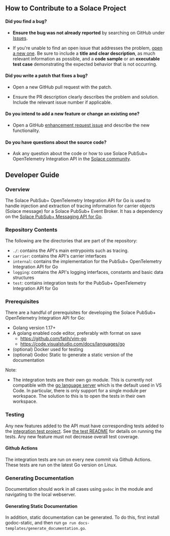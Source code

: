## How to Contribute to a Solace Project

#### **Did you find a bug?**

* **Ensure the bug was not already reported** by searching on GitHub under [Issues](https://github.com/SolaceProducts/pubsubplus-opentelemetry-go-integration/issues).

* If you're unable to find an open issue that addresses the problem, [open a new one](https://github.com/SolaceProducts/pubsubplus-opentelemetry-go-integration/issues/new). Be sure to include a **title and clear description**, as much relevant information as possible, and a **code sample** or an **executable test case** demonstrating the expected behavior that is not occurring.

#### **Did you write a patch that fixes a bug?**

* Open a new GitHub pull request with the patch.

* Ensure the PR description clearly describes the problem and solution. Include the relevant issue number if applicable.

#### **Do you intend to add a new feature or change an existing one?**

* Open a GitHub [enhancement request issue](https://github.com/SolaceProducts/pubsubplus-opentelemetry-go-integration/issues/new) and describe the new functionality.

#### **Do you have questions about the source code?**

* Ask any question about the code or how to use Solace PubSub+ OpenTelemetry Integration API in the [Solace community](https://solace.dev/community/).

## Developer Guide

### Overview

The Solace PubSub+ OpenTelemetry Integration API for Go is used to handle injection and extraction of tracing information for carrier objects (Solace message) for a Solace PubSub+ Event Broker. It has a dependency on the [Solace PubSub+ Messaging API for Go](https://docs.solace.com/API/Messaging-APIs/Go-API/go-home.htm).

### Repository Contents

The following are the directories that are part of the repository:
- `./`: contains the API's main entrypoints such as tracing.
- `carrier`: contains the API's carrier interfaces
- `internal`: contains the implementation for the PubSub+ OpenTelemetry Integration API for Go
- `logging`: contains the API's logging interfaces, constants and basic data structures
- `test`: contains integration tests for the PubSub+ OpenTelemetry Integration API for Go

### Prerequisites

There are a handful of prerequisites for developing the Solace PubSub+ OpenTelemetry Integration API for Go:
- Golang version 1.17+
- A golang enabled code editor, preferably with format on save
    - https://github.com/fatih/vim-go
    - https://code.visualstudio.com/docs/languages/go
- (optional) Docker used for testing
- (optional) Godoc Static to generate a static version of the documentation

Note:
- The integration tests are their own go module. This is currently not compatible with the [go language server](https://github.com/golang/tools/blob/master/gopls/README.md) which is the default used in VS Code. In particular, there is only support for a single module per workspace. The solution to this is to open the tests in their own workspace.

### Testing

Any new features added to the API must have corresponding tests added to the [integration test project](./test). See [the test README](./test/README.md) for details on running the tests. Any new feature must not decrease overall test coverage.

#### Github Actions

The integration tests are run on every new commit via Github Actions. These tests are run on the latest Go version on Linux.

### Generating Documentation

Documentation should work in all cases using `godoc` in the module and navigating to the local webserver. 

#### Generating Static Documentation

In addition, static documentation can be generated. To do this, first install godoc-static, and then run `go run docs-templates/generate_documentation.go`.
